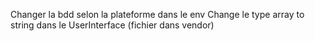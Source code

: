 Changer la bdd selon la plateforme dans le env
Change le type array to string dans le UserInterface (fichier dans vendor)

